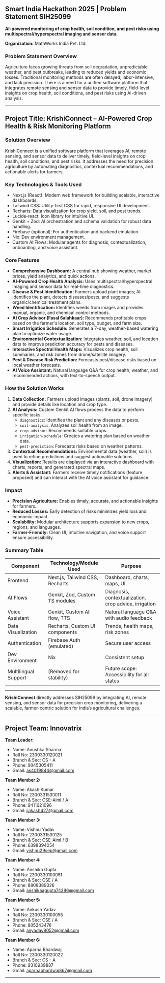 ## Smart India Hackathon 2025 | Problem Statement SIH25099

**AI-powered monitoring of crop health, soil condition, and pest risks using multispectral/hyperspectral imaging and sensor data.**

**Organization:** MathWorks India Pvt. Ltd.

### Problem Statement Overview
Agriculture faces growing threats from soil degradation, unpredictable weather, and pest outbreaks, leading to reduced yields and economic losses. Traditional monitoring methods are often delayed, labor-intensive, and lack precision. There is a need for a unified software platform that integrates remote sensing and sensor data to provide timely, field-level insights on crop health, soil conditions, and pest risks using AI-driven analysis.

---

## Project Title: KrishiConnect – AI-Powered Crop Health & Risk Monitoring Platform

### Solution Overview
KrishiConnect is a unified software platform that leverages AI, remote sensing, and sensor data to deliver timely, field-level insights on crop health, soil conditions, and pest risks. It addresses the need for precision agriculture by automating diagnostics, contextual recommendations, and actionable alerts for farmers.

### Key Technologies & Tools Used
- Next.js (React): Modern web framework for building scalable, interactive dashboards.
- Tailwind CSS: Utility-first CSS for rapid, responsive UI development.
- Recharts: Data visualization for crop yield, soil, and pest trends.
- Lucide-react: Icon library for intuitive UI.
- Genkit + Zod: AI orchestration and schema validation for robust data handling.
- Firebase (optional): For authentication and backend emulation.
- Nix: Dev environment management.
- Custom AI Flows: Modular agents for diagnosis, contextualization, onboarding, and voice assistant.

### Core Features
- **Comprehensive Dashboard:** A central hub showing weather, market prices, yield analytics, and quick actions.
- **AI-Powered Crop Health Analysis:** Uses multispectral/hyperspectral imaging and sensor data for real-time diagnostics.
- **Disease & Pest Identification:** Farmers upload plant images; AI identifies the plant, detects diseases/pests, and suggests organic/chemical treatment plans.
- **Weed Identification:** Identifies weeds from images and provides manual, organic, and chemical control methods.
- **AI Crop Advisor (Fasal Salahkaar):** Recommends profitable crops based on the farmer's location, soil type, budget, and farm size.
- **Smart Irrigation Schedule:** Generates a 7-day, weather-based watering plan to optimize water usage.
- **Environmental Contextualization:** Integrates weather, soil, and location data to improve prediction accuracy for pests and diseases.
- **Interactive Spectral Health Maps:** Visualizes crop health, soil summaries, and risk zones from drone/satellite imagery.
- **Pest & Disease Risk Prediction:** Forecasts pest/disease risks based on local weather forecasts.
- **AI Voice Assistant:** Natural language Q&A for crop health, weather, and recommended actions, with text-to-speech output.

### How the Solution Works
1.  **Data Collection:** Farmers upload images (plants, soil, drone imagery) and provide details like location and crop type.
2.  **AI Analysis:** Custom Genkit AI flows process the data to perform specific tasks:
    *   `diagnostics`: Identifies the plant and any diseases or pests.
    *   `soil-analysis`: Analyzes soil health from an image.
    *   `crop-advisor`: Recommends suitable crops.
    *   `irrigation-schedule`: Creates a watering plan based on weather data.
    *   `pest-prediction`: Forecasts risks based on weather patterns.
3.  **Contextual Recommendations:** Environmental data (weather, soil) is used to refine predictions and suggest actionable solutions.
4.  **Visualization:** Results are displayed via an interactive dashboard with charts, reports, and generated spectral maps.
5.  **Alerts & Assistant:** Farmers receive timely notifications (feature proposed) and can interact with the AI voice assistant for guidance.

### Impact
- **Precision Agriculture:** Enables timely, accurate, and actionable insights for farmers.
- **Reduced Losses:** Early detection of risks minimizes yield loss and economic impact.
- **Scalability:** Modular architecture supports expansion to new crops, regions, and languages.
- **Farmer-Friendly:** Clean UI, intuitive navigation, and voice support ensure accessibility.

### Summary Table

| Component | Technology/Module Used | Purpose |
|---|---|---|
| Frontend | Next.js, Tailwind CSS, Recharts | Dashboard, charts, maps, UI |
| AI Flows | Genkit, Zod, Custom TS modules | Diagnosis, contextualization, crop advice, irrigation |
| Voice Assistant | Genkit, Custom AI flow, TTS | Natural language Q&A with audio feedback |
| Data Visualization | Recharts, Custom UI components | Trends, health maps, risk zones |
| Authentication | Firebase Auth (emulated) | Secure user access |
| Dev Environment | Nix | Consistent setup |
| Multilingual Support | (Removed for stability) | Future scope: Accessibility for all states |


---

**KrishiConnect** directly addresses SIH25099 by integrating AI, remote sensing, and sensor data for precision crop monitoring, delivering a scalable, farmer-centric solution for India’s agricultural challenges.

---

## Project Team: Innovatrix

**Team Leader:**
- Name: Anushka Sharma
- Roll No: 2300330120021
- Branch & Sec: CS - A
- Phone: 9045305411
- Gmail: as4019844@gmail.com

**Team Member 2:**
- Name: Akash Kumar
- Roll No: 2300331530011
- Branch & Sec: CSE-Aiml / A
- Phone: 9411621096
- Gmail: jiakash427@gmail.com

**Team Member 3:**
- Name: Vishnu Yadav
- Roll No: 2300331530125
- Branch & Sec: CSE-Aiml / B
- Phone: 6398394054
- Gmail: vishnu29sep@gmail.com

**Team Member 4:**
- Name: Anshika Gupta
- Roll No: 2300330100061
- Branch & Sec: CSE / A
- Phone: 8808389326
- Gmail: anshikaagupta74286@gmail.com

**Team Member 5:**
- Name: Ankush Yadav
- Roll No: 2300330100055
- Branch & Sec: CSE / A
- Phone: 805243476
- Gmail: anyadav8052@gmail.com

**Team Member 6:**
- Name: Aparna Bhardwaj
- Roll No: 2300330120022
- Branch & Sec: CS - A
- Phone: 9310939887
- Gmail: aparnabhardwaj867@gmail.com

---
